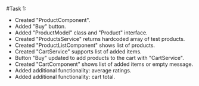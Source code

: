 #Task 1:
- Created "ProductComponent".
- Added "Buy" button.
- Added "ProductModel" class and "Product" interface.
- Created "ProductsService" returns hardcoded array of test products.
- Created "ProductListComponent" shows list of products.
- Created "CartService" supports list of added items.
- Button "Buy" updated to add products to the cart with "CartService".
- Created "CartComponent" shows list of added items or empty message.
- Added additional functionality: average ratings.
- Added additional functionality: cart total.
